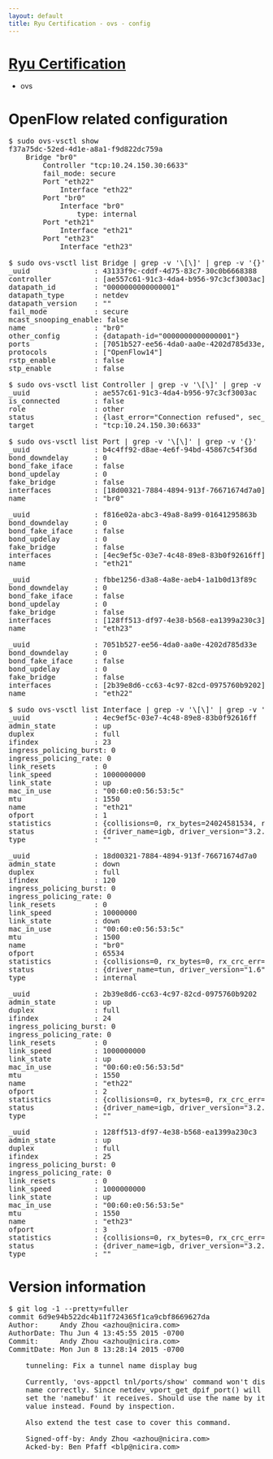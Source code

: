 ```yaml
---
layout: default
title: Ryu Certification - ovs - config
---
```

# [Ryu Certification](http://osrg.github.io/ryu/certification.html)
* ovs 

# OpenFlow related configuration
<pre>
$ sudo ovs-vsctl show
f37a75dc-52ed-4d1e-a8a1-f9d822dc759a
    Bridge "br0"
        Controller "tcp:10.24.150.30:6633"
        fail_mode: secure
        Port "eth22"
            Interface "eth22"
        Port "br0"
            Interface "br0"
                type: internal
        Port "eth21"
            Interface "eth21"
        Port "eth23"
            Interface "eth23"

$ sudo ovs-vsctl list Bridge | grep -v '\[\]' | grep -v '{}'
_uuid               : 43133f9c-cddf-4d75-83c7-30c0b6668388
controller          : [ae557c61-91c3-4da4-b956-97c3cf3003ac]
datapath_id         : "0000000000000001"
datapath_type       : netdev
datapath_version    : "<built-in>"
fail_mode           : secure
mcast_snooping_enable: false
name                : "br0"
other_config        : {datapath-id="0000000000000001"}
ports               : [7051b527-ee56-4da0-aa0e-4202d785d33e, b4c4ff92-d8ae-4e6f-94bd-45867c54f36d, f816e02a-abc3-49a8-8a99-01641295863b, fbbe1256-d3a8-4a8e-aeb4-1a1b0d13f89c]
protocols           : ["OpenFlow14"]
rstp_enable         : false
stp_enable          : false

$ sudo ovs-vsctl list Controller | grep -v '\[\]' | grep -v '{}'
_uuid               : ae557c61-91c3-4da4-b956-97c3cf3003ac
is_connected        : false
role                : other
status              : {last_error="Connection refused", sec_since_disconnect="2", state=BACKOFF}
target              : "tcp:10.24.150.30:6633"

$ sudo ovs-vsctl list Port | grep -v '\[\]' | grep -v '{}'
_uuid               : b4c4ff92-d8ae-4e6f-94bd-45867c54f36d
bond_downdelay      : 0
bond_fake_iface     : false
bond_updelay        : 0
fake_bridge         : false
interfaces          : [18d00321-7884-4894-913f-76671674d7a0]
name                : "br0"

_uuid               : f816e02a-abc3-49a8-8a99-01641295863b
bond_downdelay      : 0
bond_fake_iface     : false
bond_updelay        : 0
fake_bridge         : false
interfaces          : [4ec9ef5c-03e7-4c48-89e8-83b0f92616ff]
name                : "eth21"

_uuid               : fbbe1256-d3a8-4a8e-aeb4-1a1b0d13f89c
bond_downdelay      : 0
bond_fake_iface     : false
bond_updelay        : 0
fake_bridge         : false
interfaces          : [128ff513-df97-4e38-b568-ea1399a230c3]
name                : "eth23"

_uuid               : 7051b527-ee56-4da0-aa0e-4202d785d33e
bond_downdelay      : 0
bond_fake_iface     : false
bond_updelay        : 0
fake_bridge         : false
interfaces          : [2b39e8d6-cc63-4c97-82cd-0975760b9202]
name                : "eth22"

$ sudo ovs-vsctl list Interface | grep -v '\[\]' | grep -v '{}'
_uuid               : 4ec9ef5c-03e7-4c48-89e8-83b0f92616ff
admin_state         : up
duplex              : full
ifindex             : 23
ingress_policing_burst: 0
ingress_policing_rate: 0
link_resets         : 0
link_speed          : 1000000000
link_state          : up
mac_in_use          : "00:60:e0:56:53:5c"
mtu                 : 1550
name                : "eth21"
ofport              : 1
statistics          : {collisions=0, rx_bytes=24024581534, rx_crc_err=0, rx_dropped=0, rx_errors=0, rx_frame_err=0, rx_over_err=0, rx_packets=16026376, tx_bytes=0, tx_dropped=0, tx_errors=0, tx_packets=0}
status              : {driver_name=igb, driver_version="3.2.10-k", firmware_version="2.10-9"}
type                : ""

_uuid               : 18d00321-7884-4894-913f-76671674d7a0
admin_state         : down
duplex              : full
ifindex             : 120
ingress_policing_burst: 0
ingress_policing_rate: 0
link_resets         : 0
link_speed          : 10000000
link_state          : down
mac_in_use          : "00:60:e0:56:53:5c"
mtu                 : 1500
name                : "br0"
ofport              : 65534
statistics          : {collisions=0, rx_bytes=0, rx_crc_err=0, rx_dropped=0, rx_errors=0, rx_frame_err=0, rx_over_err=0, rx_packets=0, tx_bytes=0, tx_dropped=0, tx_errors=0, tx_packets=0}
status              : {driver_name=tun, driver_version="1.6", firmware_version="N/A"}
type                : internal

_uuid               : 2b39e8d6-cc63-4c97-82cd-0975760b9202
admin_state         : up
duplex              : full
ifindex             : 24
ingress_policing_burst: 0
ingress_policing_rate: 0
link_resets         : 0
link_speed          : 1000000000
link_state          : up
mac_in_use          : "00:60:e0:56:53:5d"
mtu                 : 1550
name                : "eth22"
ofport              : 2
statistics          : {collisions=0, rx_bytes=0, rx_crc_err=0, rx_dropped=0, rx_errors=0, rx_frame_err=0, rx_over_err=0, rx_packets=0, tx_bytes=18089315792, tx_dropped=0, tx_errors=0, tx_packets=12064077}
status              : {driver_name=igb, driver_version="3.2.10-k", firmware_version="2.10-9"}
type                : ""

_uuid               : 128ff513-df97-4e38-b568-ea1399a230c3
admin_state         : up
duplex              : full
ifindex             : 25
ingress_policing_burst: 0
ingress_policing_rate: 0
link_resets         : 0
link_speed          : 1000000000
link_state          : up
mac_in_use          : "00:60:e0:56:53:5e"
mtu                 : 1550
name                : "eth23"
ofport              : 3
statistics          : {collisions=0, rx_bytes=0, rx_crc_err=0, rx_dropped=0, rx_errors=0, rx_frame_err=0, rx_over_err=0, rx_packets=0, tx_bytes=1176922500, tx_dropped=0, tx_errors=0, tx_packets=784615}
status              : {driver_name=igb, driver_version="3.2.10-k", firmware_version="2.10-9"}
type                : ""
</pre>

# Version information
<pre>
$ git log -1 --pretty=fuller
commit 6d9e94b522dc4b11f724365f1ca9cbf8669627da
Author:     Andy Zhou &lt;azhou@nicira.com&gt;
AuthorDate: Thu Jun 4 13:45:55 2015 -0700
Commit:     Andy Zhou &lt;azhou@nicira.com&gt;
CommitDate: Mon Jun 8 13:28:14 2015 -0700

    tunneling: Fix a tunnel name display bug
    
    Currently, 'ovs-appctl tnl/ports/show' command won't display gre port
    name correctly. Since netdev_vport_get_dpif_port&#40;&#41; will not always
    set the 'namebuf' it receives. Should use the name by its return
    value instead. Found by inspection.
    
    Also extend the test case to cover this command.
    
    Signed-off-by: Andy Zhou &lt;azhou@nicira.com&gt;
    Acked-by: Ben Pfaff &lt;blp@nicira.com&gt;
</pre>
